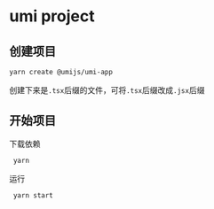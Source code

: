 <!--
 * @Author: hft
 * @Date: 2021-11-23 11:30:12
 * @LastEditors: hft
 * @LastEditTime: 2021-11-25 15:58:26
 * @Description: file content
-->
# umi project

## 创建项目
 
 ```bash
 yarn create @umijs/umi-app
```

创建下来是`.tsx`后缀的文件，可将`.tsx`后缀改成`.jsx`后缀

## 开始项目

下载依赖

```bash
 yarn
```

运行

```bash
 yarn start
```
